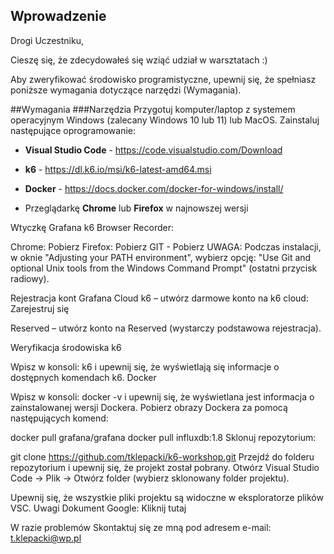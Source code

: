 ## Wprowadzenie

Drogi Uczestniku,

Cieszę się, że zdecydowałeś się wziąć udział w warsztatach :)

Aby zweryfikować środowisko programistyczne, upewnij się, że spełniasz poniższe wymagania dotyczące narzędzi (Wymagania).

##Wymagania
###Narzędzia
Przygotuj komputer/laptop z systemem operacyjnym Windows (zalecany Windows 10 lub 11) lub MacOS. Zainstaluj następujące oprogramowanie:

- **Visual Studio Code** - https://code.visualstudio.com/Download

- **k6** - https://dl.k6.io/msi/k6-latest-amd64.msi
  
- **Docker** - https://docs.docker.com/docker-for-windows/install/

- Przeglądarkę **Chrome** lub **Firefox** w najnowszej wersji

Wtyczkę Grafana k6 Browser Recorder:

Chrome: Pobierz
Firefox: Pobierz
GIT - Pobierz
UWAGA: Podczas instalacji, w oknie "Adjusting your PATH environment", wybierz opcję: "Use Git and optional Unix tools from the Windows Command Prompt" (ostatni przycisk radiowy).

Rejestracja kont
Grafana Cloud k6 – utwórz darmowe konto na k6 cloud: Zarejestruj się

Reserved – utwórz konto na Reserved (wystarczy podstawowa rejestracja).

Weryfikacja środowiska
k6

Wpisz w konsoli: k6 i upewnij się, że wyświetlają się informacje o dostępnych komendach k6.
Docker

Wpisz w konsoli: docker -v i upewnij się, że wyświetlana jest informacja o zainstalowanej wersji Dockera.
Pobierz obrazy Dockera za pomocą następujących komend:

docker pull grafana/grafana
docker pull influxdb:1.8
Sklonuj repozytorium:

git clone https://github.com/tklepacki/k6-workshop.git
Przejdź do folderu repozytorium i upewnij się, że projekt został pobrany.
Otwórz Visual Studio Code -> Plik -> Otwórz folder (wybierz sklonowany folder projektu).

Upewnij się, że wszystkie pliki projektu są widoczne w eksploratorze plików VSC.
Uwagi
Dokument Google: Kliknij tutaj

W razie problemów
Skontaktuj się ze mną pod adresem e-mail: t.klepacki@wp.pl
